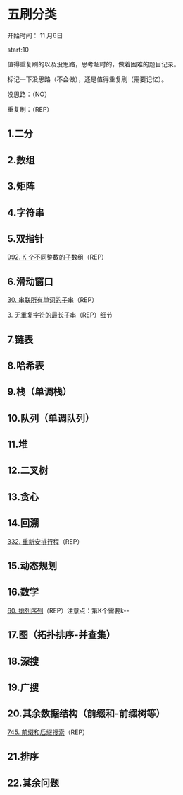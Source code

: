 # 五刷分类

开始时间： 11 月6日

start:10

值得重复刷的以及没思路，思考超时的，做着困难的题目记录。

标记一下没思路（不会做），还是值得重复刷（需要记忆）。

没思路：（NO）

重复刷：（REP）

## 1.二分



## 2.数组



## 3.矩阵



## 4.字符串



## 5.双指针

[992. K 个不同整数的子数组](https://leetcode.cn/problems/subarrays-with-k-different-integers/)（REP）



## 6.滑动窗口

[30. 串联所有单词的子串](https://leetcode.cn/problems/substring-with-concatenation-of-all-words/)（REP）

[3. 无重复字符的最长子串](https://leetcode.cn/problems/longest-substring-without-repeating-characters/)（REP）细节



## 7.链表



## 8.哈希表



## 9.栈（单调栈）



## 10.队列（单调队列）



## 11.堆



## 12.二叉树



## 13.贪心



## 14.回溯

[332. 重新安排行程](https://leetcode.cn/problems/reconstruct-itinerary/)（REP）

## 15.动态规划



## 16.数学

[60. 排列序列](https://leetcode.cn/problems/permutation-sequence/)（REP）注意点：第K个需要k--





## 17.图（拓扑排序-并查集）



## 18.深搜



## 19.广搜



## 20.其余数据结构（前缀和-前缀树等）

[745. 前缀和后缀搜索](https://leetcode.cn/problems/prefix-and-suffix-search/)（REP）



## 21.排序



## 22.其余问题

